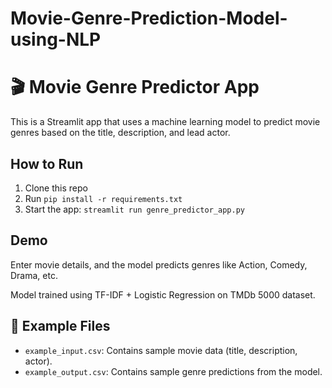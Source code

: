# Movie-Genre-Prediction-Model-using-NLP
# 🎬 Movie Genre Predictor App

This is a Streamlit app that uses a machine learning model to predict movie genres based on the title, description, and lead actor.

## How to Run

1. Clone this repo
2. Run `pip install -r requirements.txt`
3. Start the app: `streamlit run genre_predictor_app.py`

## Demo

Enter movie details, and the model predicts genres like Action, Comedy, Drama, etc.

Model trained using TF-IDF + Logistic Regression on TMDb 5000 dataset.

## 📂 Example Files

- `example_input.csv`: Contains sample movie data (title, description, actor).
- `example_output.csv`: Contains sample genre predictions from the model.
